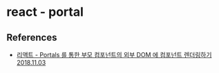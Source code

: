 # react - portal

## References
* [리액트 - Portals 를 통한 부모 컴포넌트의 외부 DOM 에 컴포넌트 렌더링하기 2018.11.03](https://velog.io/@velopert/react-portals)
